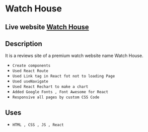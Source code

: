 # Watch House

## Live website [Watch House](https://nahid-watch-house.netlify.app/)

## Description
It is a reviews site of a premium watch website name Watch House.

* `Create components `
* `Used React Route  `
* `Used Link tag in React fot not to loading Page  `
* `Used useNavigate  `
* `Used React Rechart to make a chart  `
* `Added Google Fonts , Font Awesome for React   `
* `Responsive all pages by custom CSS Code  `


## Uses

* `HTML , CSS , JS , React `
